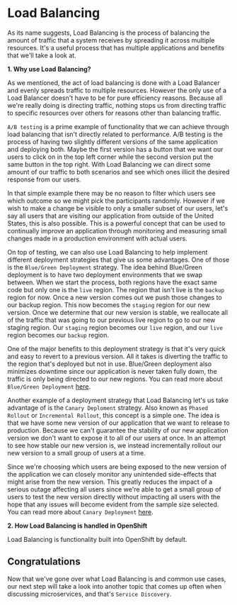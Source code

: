 # Load Balancing

As its name suggests, Load Balancing is the process of balancing the amount of traffic that a system receives by spreading it across multiple resources. It's a useful process that has multiple applications and benefits that we'll take a look at.

**1. Why use Load Balancing?**

As we mentioned, the act of load balancing is done with a Load Balancer and evenly spreads traffic to multiple resources. However the only use of a Load Balancer doesn't have to be for pure efficiency reasons. Because all we're really doing is directing traffic, nothing stops us from directing traffic to specific resources over others for reasons other than balancing traffic.

`A/B testing` is a prime example of functionality that we can achieve through load balancing that isn't directly related to performance. A/B testing is the process of having two slightly different versions of the same application and deploying both. Maybe the first version has a button that we want our users to click on in the top left corner while the second version put the same button in the top right. With Load Balancing we can direct some amount of our traffic to both scenarios and see which ones illicit the desired response from our users. 

In that simple example there may be no reason to filter which users see which outcome so we might pick the participants randomly. However if we wish to make a change be visible to only a smaller subset of our users, let's say all users that are visiting our application from outside of the United States, this is also possible. This is a powerful concept that can be used to continually improve an application through monitoring and measuring small changes made in a production environment with actual users.

On top of testing, we can also use Load Balancing to help implement different deployment strategies that give us some advantages. One of those is the `Blue/Green Deployment` strategy. The idea behind Blue/Green deployment is to have two deployment environments that we swap between. When we start the process, both regions have the exact same code but only one is the `live` region. The region that isn't live is the `backup` region for now. Once a new version comes out we push those changes to our backup region. This now becomes the `staging` region for our new version. Once we determine that our new version is stable, we reallocate all of the traffic that was going to our previous live region to go to our new staging region. Our `staging` region becomes our `live` region, and our `live` region becomes our `backup` region.

One of the major benefits to this deployment strategy is that it's very quick and easy to revert to a previous version. All it takes is diverting the traffic to the region that's deployed but not in use. Blue/Green deployment also minimizes downtime since our application is never taken fully down, the traffic is only being directed to our new regions. You can read more about `Blue/Green Deployment` [here](https://martinfowler.com/bliki/BlueGreenDeployment.html).

Another example of a deployment strategy that Load Balancing let's us take advantage of is the `Canary Deploment` strategy. Also known as `Phased Rollout` or `Incremental Rollout`, this concept is a simple one. The idea is that we have some new version of our application that we want to release to production. Because we can't guarantee the stability of our new application version we don't want to expose it to all of our users at once. In an attempt to see how stable our new version is, we instead incrementally rollout our new version to a small group of users at a time. 

Since we're choosing which users are being exposed to the new version of the application we can closely monitor any unintended side-effects that might arise from the new version. This greatly reduces the impact of a serious outage affecting all users since we're able to get a small group of users to test the new version directly without impacting all users with the hope that any issues will become evident from the sample size selected. You can read more about `Canary Deployment` [here](https://martinfowler.com/bliki/CanaryRelease.html).

**2. How Load Balancing is handled in OpenShift**

Load Balancing is functionality built into OpenShift by default.


## Congratulations

Now that we've gone over what Load Balancing is and common use cases, our next step will take a look into another topic that comes up often when discussing microservices, and that's `Service Discovery`.
